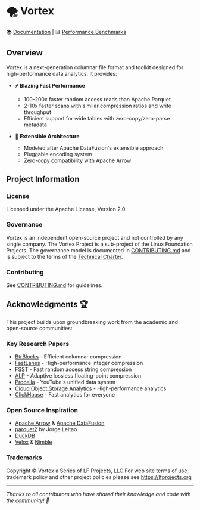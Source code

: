 🌪️ Vortex
=========

📚 [Documentation](https://docs.vortex.dev/) | 📊 [Performance Benchmarks](https://bench.vortex.dev)

## Overview

Vortex is a next-generation columnar file format and toolkit designed for high-performance data analytics. It provides:

- **⚡️ Blazing Fast Performance**
    - 100-200x faster random access reads than Apache Parquet
    - 2-10x faster scans with similar compression ratios and write throughput
    - Efficient support for wide tables with zero-copy/zero-parse metadata

- **🔧 Extensible Architecture**
    - Modeled after Apache DataFusion's extensible approach
    - Pluggable encoding system
    - Zero-copy compatibility with Apache Arrow

## Project Information

### License

Licensed under the Apache License, Version 2.0

### Governance

Vortex is an independent open-source project and not controlled by any single company. The Vortex Project
is a sub-project of the Linux Foundation Projects. The governance model is documented in 
[CONTRIBUTING.md](CONTRIBUTING.md) and is subject to the terms of the [Technical Charter](https://vortex.dev/charter.pdf).

### Contributing

See [CONTRIBUTING.md](CONTRIBUTING.md) for guidelines.

## Acknowledgments 🏆

This project builds upon groundbreaking work from the academic and open-source communities:

### Key Research Papers

- [BtrBlocks](https://www.cs.cit.tum.de/fileadmin/w00cfj/dis/papers/btrblocks.pdf) - Efficient columnar compression
- [FastLanes](https://www.vldb.org/pvldb/vol16/p2132-afroozeh.pdf) - High-performance integer compression
- [FSST](https://www.vldb.org/pvldb/vol13/p2649-boncz.pdf) - Fast random access string compression
- [ALP](https://ir.cwi.nl/pub/33334/33334.pdf) - Adaptive lossless floating-point compression
- [Procella](https://dl.acm.org/citation.cfm?id=3360438) - YouTube's unified data system
- [Cloud Object Storage Analytics](https://www.durner.dev/app/media/papers/anyblob-vldb23.pdf) - High-performance
  analytics
- [ClickHouse](https://www.vldb.org/pvldb/vol17/p3731-schulze.pdf) - Fast analytics for everyone

### Open Source Inspiration

- [Apache Arrow](https://arrow.apache.org) & [Apache DataFusion](https://github.com/apache/datafusion)
- [parquet2](https://github.com/jorgecarleitao/parquet2) by Jorge Leitao
- [DuckDB](https://github.com/duckdb/duckdb)
- [Velox](https://github.com/facebookincubator/velox) & [Nimble](https://github.com/facebookincubator/nimble)

### Trademarks

Copyright © Vortex a Series of LF Projects, LLC
For web site terms of use, trademark policy and other project policies please see https://lfprojects.org

---
*Thanks to all contributors who have shared their knowledge and code with the community! 🚀*

